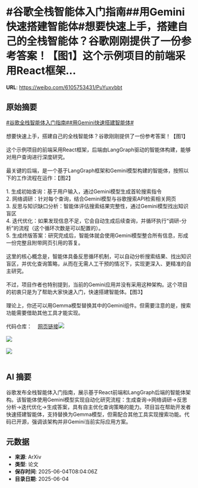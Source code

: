 # #谷歌全栈智能体入门指南##用Gemini快速搭建智能体#想要快速上手，搭建自己的全栈智能体？谷歌刚刚提供了一份参考答案！【图1】这个示例项目的前端采用React框架...

**URL**: https://weibo.com/6105753431/PuYuxvbbt

## 原始摘要

<a href="https://m.weibo.cn/search?containerid=231522type%3D1%26t%3D10%26q%3D%23%E8%B0%B7%E6%AD%8C%E5%85%A8%E6%A0%88%E6%99%BA%E8%83%BD%E4%BD%93%E5%85%A5%E9%97%A8%E6%8C%87%E5%8D%97%23&amp;extparam=%23%E8%B0%B7%E6%AD%8C%E5%85%A8%E6%A0%88%E6%99%BA%E8%83%BD%E4%BD%93%E5%85%A5%E9%97%A8%E6%8C%87%E5%8D%97%23" data-hide=""><span class="surl-text">#谷歌全栈智能体入门指南#</span></a><a href="https://m.weibo.cn/search?containerid=231522type%3D1%26t%3D10%26q%3D%23%E7%94%A8Gemini%E5%BF%AB%E9%80%9F%E6%90%AD%E5%BB%BA%E6%99%BA%E8%83%BD%E4%BD%93%23&amp;extparam=%23%E7%94%A8Gemini%E5%BF%AB%E9%80%9F%E6%90%AD%E5%BB%BA%E6%99%BA%E8%83%BD%E4%BD%93%23" data-hide=""><span class="surl-text">#用Gemini快速搭建智能体#</span></a><br><br>想要快速上手，搭建自己的全栈智能体？谷歌刚刚提供了一份参考答案！【图1】<br><br>这个示例项目的前端采用React框架，后端由LangGraph驱动的智能体构建，能够对用户查询进行深度研究。<br><br>最关键的后端，是一个基于LangGraph框架和Gemini模型构建的智能体，按照以下的工作流程在运作：【图2】<br><br>1. 生成初始查询：基于用户输入，通过Gemini模型生成首轮搜索指令<br>2. 网络调研：针对每个查询，结合Gemini模型与谷歌搜索API检索相关网页<br>3. 反思与知识缺口分析：智能体评估搜索结果完整性，通过Gemini模型找出知识盲区<br>4. 迭代优化：如果发现信息不足，它会自动生成后续查询，并循环执行“调研-分析”的流程（这个循环次数是可以配置的）。<br>5. 生成终版答案：研究完成后，智能体就会使用Gemini模型整合所有信息，形成一份完整且附带网页引用的答复。<br><br>这里的核心概念是，智能体具备反思循环机制，可以自动分析搜索结果、找出知识盲区，并优化查询策略，从而在无需人工干预的情况下，实现更深入、更精准的自主研究。<br><br>不过，项目作者也特别提到，当前的Gemini应用并没有采用这种架构。这个项目的初衷只是为了帮助大家快速入门，快速搭建智能体。【图3】<br><br>理论上，你还可以用Gemma模型替换其中的Gemini组件。但需要注意的是，搜索功能需要借助其他工具才能实现。<br><br>代码仓库：<a href="https://weibo.cn/sinaurl?u=https%3A%2F%2Fgithub.com%2Fgoogle-gemini%2Fgemini-fullstack-langgraph-quickstart" data-hide=""><span class="url-icon"><img style="width: 1rem;height: 1rem" src="https://h5.sinaimg.cn/upload/2015/09/25/3/timeline_card_small_web_default.png" referrerpolicy="no-referrer"></span><span class="surl-text">网页链接</span></a><img style="" src="https://tvax1.sinaimg.cn/large/006Fd7o3gy1i23ak2jaxnj30zk0oq0w2.jpg" referrerpolicy="no-referrer"><br><br><img style="" src="https://tvax1.sinaimg.cn/large/006Fd7o3gy1i23ak4kjhyj30n40zkwi0.jpg" referrerpolicy="no-referrer"><br><br><img style="" src="https://tvax4.sinaimg.cn/large/006Fd7o3gy1i23ak6c6d3j30rw0gijyl.jpg" referrerpolicy="no-referrer"><br><br>

## AI 摘要

谷歌发布全栈智能体入门指南，展示基于React前端和LangGraph后端的智能体架构。该智能体使用Gemini模型实现自动化研究流程：生成查询→网络调研→反思分析→迭代优化→生成答案，具有自主优化查询策略的能力。项目旨在帮助开发者快速搭建智能体，支持替换为Gemma模型，但需配合其他工具实现搜索功能。代码已开源，强调该架构并非Gemini当前实际应用方案。

## 元数据

- **来源**: ArXiv
- **类型**: 论文
- **保存时间**: 2025-06-04T08:04:06Z
- **目录日期**: 2025-06-04
